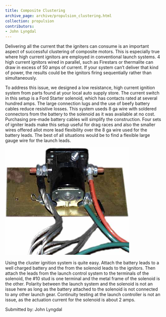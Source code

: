 ```yaml
---
title: Composite Clustering
archive_page: archive/propulsion_clustering.html
collection: propulsion
contributors:
- John Lyngdal
---
```

Delivering all the current that the igniters can consume is an important aspect of successful clustering of composite motors. This is especially true where high current ignitors are employed in conventional launch systems. 4 high current ignitors wired in parallel, such as Firestars or thermalite can draw in excess of 50 amps of current. If your system can’t deliver that kind of power, the results could be the ignitors firing sequentially rather than simultaneously.

To address this issue, we designed a low resistance, high current ignition system from parts found at your local auto supply store. The current switch in this setup is a Ford Starter solenoid, which has contacts rated at several hundred amps. The large connection lugs and the use of beefy battery cables reduce resistive losses. This system useds 8 ga wire with soldered connectors from the battery to the solenoid as it was available at no cost. Purchasing pre-made battery cables will simplify the construction. Four sets of igniter leads make this setup useful for drag races and also the smaller wires offered allot more lead flexibility over the 8 ga wire used for the battery leads. The best of all situations would be to find a flexible large gauge wire for the launch leads.

![](/images/cluster_relay.jpg)

Using the cluster ignition system is quite easy. Attach the battery leads to a well charged battery and the from the solenoid leads to the ignitors. Then attach the leads from the launch control system to the terminals of the solenoid, the #10 stud is one terminal and the metal frame of the solenoid is the other. Polarity between the launch system and the solenoid is not an issue here as long as the battery attached to the solenoid is not connected to any other launch gear. Continuity testing at the launch controller is not an issue, as the actuation current for the solenoid is about 2 amps.

Submitted by: John Lyngdal


